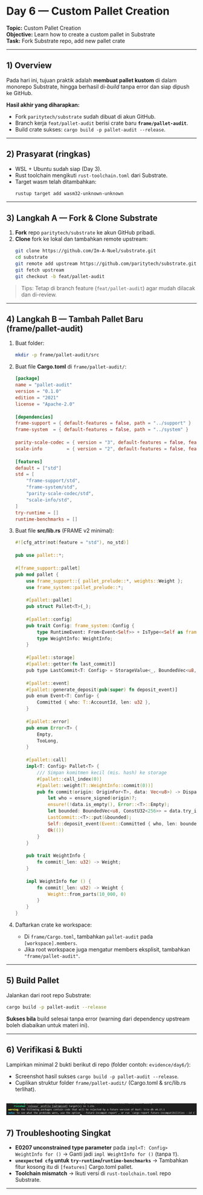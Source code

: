
# Day 6 — Custom Pallet Creation
**Topic:** Custom Pallet Creation  
**Objective:** Learn how to create a custom pallet in Substrate  
**Task:** Fork Substrate repo, add new pallet crate

---

## 1) Overview
Pada hari ini, tujuan praktik adalah **membuat pallet kustom** di dalam monorepo Substrate, hingga berhasil di-*build* tanpa error dan siap dipush ke GitHub.

**Hasil akhir yang diharapkan:**
- Fork `paritytech/substrate` sudah dibuat di akun GitHub.
- Branch kerja `feat/pallet-audit` berisi crate baru **`frame/pallet-audit`**.
- Build crate sukses: `cargo build -p pallet-audit --release`.

---

## 2) Prasyarat (ringkas)
- WSL + Ubuntu sudah siap (Day 3).
- Rust toolchain mengikuti `rust-toolchain.toml` dari Substrate.
- Target wasm telah ditambahkan:
  ```bash
  rustup target add wasm32-unknown-unknown
  ```

---

## 3) Langkah A — Fork & Clone Substrate
1. **Fork** repo `paritytech/substrate` ke akun GitHub pribadi.
2. **Clone** fork ke lokal dan tambahkan remote upstream:
   ```bash
   git clone https://github.com/Im-A-Nuel/substrate.git
   cd substrate
   git remote add upstream https://github.com/paritytech/substrate.git
   git fetch upstream
   git checkout -b feat/pallet-audit
   ```

> Tips: Tetap di branch feature (`feat/pallet-audit`) agar mudah dilacak dan di-review.

---

## 4) Langkah B — Tambah Pallet Baru (frame/pallet-audit)
1. Buat folder:
   ```bash
   mkdir -p frame/pallet-audit/src
   ```
2. Buat file **Cargo.toml** di `frame/pallet-audit/`:
   ```toml
   [package]
   name = "pallet-audit"
   version = "0.1.0"
   edition = "2021"
   license = "Apache-2.0"

   [dependencies]
   frame-support = { default-features = false, path = "../support" }
   frame-system  = { default-features = false, path = "../system" }

   parity-scale-codec = { version = "3", default-features = false, features = ["derive"] }
   scale-info         = { version = "2", default-features = false, features = ["derive"] }

   [features]
   default = ["std"]
   std = [
       "frame-support/std",
       "frame-system/std",
       "parity-scale-codec/std",
       "scale-info/std",
   ]
   try-runtime = []
   runtime-benchmarks = []
   ```

3. Buat file **src/lib.rs** (FRAME v2 minimal):
   ```rust
   #![cfg_attr(not(feature = "std"), no_std)]

   pub use pallet::*;

   #[frame_support::pallet]
   pub mod pallet {
       use frame_support::{ pallet_prelude::*, weights::Weight };
       use frame_system::pallet_prelude::*;

       #[pallet::pallet]
       pub struct Pallet<T>(_);

       #[pallet::config]
       pub trait Config: frame_system::Config {
           type RuntimeEvent: From<Event<Self>> + IsType<<Self as frame_system::Config>::RuntimeEvent>;
           type WeightInfo: WeightInfo;
       }

       #[pallet::storage]
       #[pallet::getter(fn last_commit)]
       pub type LastCommit<T: Config> = StorageValue<_, BoundedVec<u8, ConstU32<256>>, OptionQuery>;

       #[pallet::event]
       #[pallet::generate_deposit(pub(super) fn deposit_event)]
       pub enum Event<T: Config> {
           Committed { who: T::AccountId, len: u32 },
       }

       #[pallet::error]
       pub enum Error<T> {
           Empty,
           TooLong,
       }

       #[pallet::call]
       impl<T: Config> Pallet<T> {
           /// Simpan komitmen kecil (mis. hash) ke storage
           #[pallet::call_index(0)]
           #[pallet::weight(T::WeightInfo::commit(0))]
           pub fn commit(origin: OriginFor<T>, data: Vec<u8>) -> DispatchResult {
               let who = ensure_signed(origin)?;
               ensure!(!data.is_empty(), Error::<T>::Empty);
               let bounded: BoundedVec<u8, ConstU32<256>> = data.try_into().map_err(|_| Error::<T>::TooLong)?;
               LastCommit::<T>::put(&bounded);
               Self::deposit_event(Event::Committed { who, len: bounded.len() as u32 });
               Ok(())
           }
       }

       pub trait WeightInfo {
           fn commit(_len: u32) -> Weight;
       }

       impl WeightInfo for () {
           fn commit(_len: u32) -> Weight {
               Weight::from_parts(10_000, 0)
           }
       }
   }
   ```

4. Daftarkan crate ke workspace:
   - Di `frame/Cargo.toml`, tambahkan `pallet-audit` pada `[workspace].members`.
   - Jika root workspace juga mengatur members eksplisit, tambahkan `"frame/pallet-audit"`.



---

## 5) Build Pallet
Jalankan dari root repo Substrate:
```bash
cargo build -p pallet-audit --release
```

**Sukses bila** build selesai tanpa error (warning dari dependency upstream boleh diabaikan untuk materi ini).

---

## 6) Verifikasi & Bukti
Lampirkan minimal 2 bukti berikut di repo (folder contoh: `evidence/day6/`):
- Screenshot hasil sukses `cargo build -p pallet-audit --release`.
- Cuplikan struktur folder `frame/pallet-audit/` (Cargo.toml & src/lib.rs terlihat).

![alt text](success.png)
---

## 7) Troubleshooting Singkat
- **E0207 unconstrained type parameter** pada `impl<T: Config> WeightInfo for ()`
  → Ganti jadi `impl WeightInfo for ()` (tanpa `T`).
- **`unexpected cfg` untuk `try-runtime`/`runtime-benchmarks`**
  → Tambahkan fitur kosong itu di `[features]` Cargo.toml pallet.
- **Toolchain mismatch**
  → Ikuti versi di `rust-toolchain.toml` repo Substrate.

---